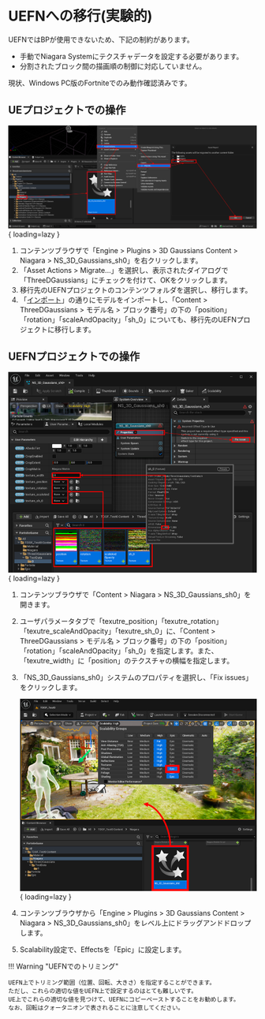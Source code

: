 # UEFNへの移行(実験的)

UEFNではBPが使用できないため、下記の制約があります。

- 手動でNiagara Systemにテクスチャデータを設定する必要があります。
- 分割されたブロック間の描画順の制御に対応していません。

現状、Windows PC版のFortniteでのみ動作確認済みです。

## UEプロジェクトでの操作

![](images/how-to-uefn-migrate.png){ loading=lazy }  

1. コンテンツブラウザで「Engine > Plugins > 3D Gaussians Content > Niagara > NS_3D_Gaussians_sh0」を右クリックします。
2. 「Asset Actions > Migrate...」を選択し、表示されたダイアログで「ThreeDGaussians」にチェックを付けて、OKをクリックします。
3. 移行先のUEFNプロジェクトのコンテンツフォルダを選択し、移行します。
4. 「[インポート](../how-to-import/#_2)」の通りにモデルをインポートし、「Content > ThreeDGaussians > モデル名 > ブロック番号」の下の「position」「rotation」「scaleAndOpacity」「sh_0」についても、移行先のUEFNプロジェクトに移行します。

## UEFNプロジェクトでの操作

![](images/how-to-uefn-setup.png){ loading=lazy }  

1. コンテンツブラウザで「Content > Niagara > NS_3D_Gaussians_sh0」を開きます。
2. ユーザパラメータタブで「texutre_position」「texutre_rotation」「texutre_scaleAndOpacity」「texutre_sh_0」に、「Content > ThreeDGaussians > モデル名 > ブロック番号」の下の「position」「rotation」「scaleAndOpacity」「sh_0」を指定します。また、「texutre_width」に「position」のテクスチャの横幅を指定します。
3. 「NS_3D_Gaussians_sh0」システムのプロパティを選択し、「Fix issues」をクリックします。

	![](images/how-to-uefn-place.png){ loading=lazy }  

4. コンテンツブラウザから「Engine > Plugins > 3D Gaussians Content > Niagara > NS_3D_Gaussians_sh0」をレベル上にドラッグアンドドロップします。
5. Scalability設定で、Effectsを「Epic」に設定します。

!!! Warning "UEFNでのトリミング"
	
	UEFN上でトリミング範囲（位置、回転、大きさ）を指定することができます。  
	ただし、これらの適切な値をUEFN上で設定するのはとても難しいです。  
	UE上でこれらの適切な値を見つけて、UEFNにコピーペーストすることをお勧めします。  
	なお、回転はクォータニオンで表されることに注意してください。